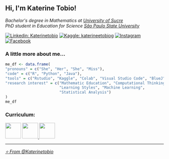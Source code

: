 <h2> Hi, I'm Katerine Tobio! </h2>

<p><em> Bachelor's degree in Mathematics at <a href="https://unisucre.edu.co">University of Sucre</a></br>PhD student in Education for Science <a href="https://www.fc.unesp.br"> São Paulo State University</a>
</em></p>

[![Linkedin: Katerinetobio](https://img.shields.io/badge/-Linkedin-blue?style=flat-square&logo=Linkedin&logoColor=white&link=https://www.linkedin.com/in/katerinetobio/)](https://www.linkedin.com/in/katerinetobio/)
[![Kaggle: katerineetobiog](https://img.shields.io/badge/-Kaggle-aqua?style=flat-cian&logo=Kaggle&logoColor=white&link=https://www.kaggle.com/katerineetobiog)](https://www.kaggle.com/katerineetobiog)
<a href="https://www.instagram.com/katetobio/" target="_blank"><img src="https://img.shields.io/badge/Instagram-%23E4405F.svg?&style=flat-square&logo=instagram&logoColor=white" alt="Instagram"></a>
<a href="https://www.facebook.com/katerinetobio/" target="_blank"><img src="https://img.shields.io/badge/Facebook-%231877F2.svg?&style=flat-square&logo=facebook&logoColor=white" alt="Facebook"></a>

### A little more about me...  

```r
me_df <- data.frame(
"pronouns" = c("She", "Her", "She", "Miss"), 
"code" = c("R", "Python", "Java"), 
"tools" = c("Rstudio", "Kaggle", "Colab", "Visual Studio Code", "BlueJ", "NetBeans"),
"research interest" = c("Mathematic Education", "Computational Thinking", 
                        "Learning Styles", "Machine Learning", 
                        "Statistical Analysis")
)
me_df

```
### Curriculum:

<p><em> <a href="http://scienti.colciencias.gov.co:8081/cvlac/visualizador/generarCurriculoCv.do?cod_rh=0001494521"> <img src="https://user-images.githubusercontent.com/61791054/117750122-45b63f00-b1e9-11eb-9265-f729178ab9fb.png" width="50"" width="30"></a> 
  <a href="http://lattes.cnpq.br/1854645723458518"><img src="https://user-images.githubusercontent.com/61791054/117751221-1accea80-b1eb-11eb-9407-f5c51fb81910.png" width="50"" width="30">
  <a href="https://orcid.org/0000-0003-2694-546X"><img src="https://user-images.githubusercontent.com/61791054/117752222-caef2300-b1ec-11eb-99e3-b60fbceab717.png" width="50"" width="30">
  </br>


---

⭐️ From [@Katerinetobio](https://github.com/Katerinetobio)
